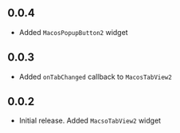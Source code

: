 
## 0.0.4

 * Added `MacosPopupButton2` widget

## 0.0.3

 * Added `onTabChanged` callback to `MacosTabView2`

## 0.0.2

* Initial release. Added `MacsoTabView2` widget
